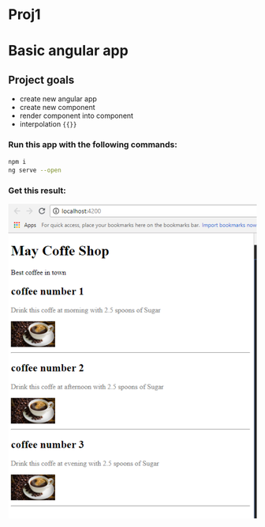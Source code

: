 # Proj1
# Basic angular app

## Project goals
* create new angular app
* create new component
* render component into component
* interpolation `{{}}`

### Run this app with the following commands:
```bash
npm i
ng serve --open
```

### Get this result:
![picture](screenshot.png)
